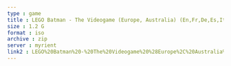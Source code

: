 ```yaml
---
type : game
title : LEGO Batman - The Videogame (Europe, Australia) (En,Fr,De,Es,It,Da)
size : 1.2 G
format : iso
archive : zip
server : myrient
link2 : LEGO%20Batman%20-%20The%20Videogame%20%28Europe%2C%20Australia%29%20%28En%2CFr%2CDe%2CEs%2CIt%2CDa%29
---
```

